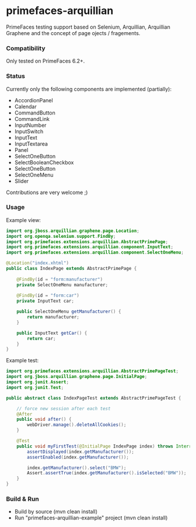 # primefaces-arquillian
PrimeFaces testing support based on Selenium, Arquillian, Arquillian Graphene and the concept of page ojects / fragements.

### Compatibility
Only tested on PrimeFaces 6.2+.

### Status
Currently only the following components are implemented (partially):
- AccordionPanel
- Calendar
- CommandButton
- CommandLink
- InputNumber
- InputSwitch
- InputText
- InputTextarea
- Panel
- SelectOneButton
- SelectBooleanCheckbox
- SelectOneButton
- SelectOneMenu
- Slider

Contributions are very welcome ;)

### Usage

Example view: 
```java
import org.jboss.arquillian.graphene.page.Location;
import org.openqa.selenium.support.FindBy;
import org.primefaces.extensions.arquillian.AbstractPrimePage;
import org.primefaces.extensions.arquillian.component.InputText;
import org.primefaces.extensions.arquillian.component.SelectOneMenu;

@Location("index.xhtml")
public class IndexPage extends AbstractPrimePage {
    
    @FindBy(id = "form:manufacturer")
    private SelectOneMenu manufacturer;
    
    @FindBy(id = "form:car")
    private InputText car;

    public SelectOneMenu getManufacturer() {
        return manufacturer;
    }

    public InputText getCar() {
        return car;
    }
}
```

Example test:
```java
import org.primefaces.extensions.arquillian.AbstractPrimePageTest;
import org.jboss.arquillian.graphene.page.InitialPage;
import org.junit.Assert;
import org.junit.Test;

public abstract class IndexPageTest extends AbstractPrimePageTest {

    // force new session after each test
    @After
    public void after() {
        webDriver.manage().deleteAllCookies();
    }

    @Test
    public void myFirstTest(@InitialPage IndexPage index) throws InterruptedException {
        assertDisplayed(index.getManufacturer());
        assertEnabled(index.getManufacturer());

        index.getManufacturer().select("BMW");
        Assert.assertTrue(index.getManufacturer().isSelected("BMW"));
    }
}
```

### Build & Run
- Build by source (mvn clean install)
- Run "primefaces-arquillian-example" project (mvn clean install)
